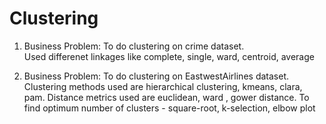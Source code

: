 # Clustering
1. Business Problem: To do clustering on crime dataset.  
Used differenet linkages like complete, single, ward, centroid, average 

2. Business Problem: To do clustering on EastwestAirlines dataset.
Clustering methods used are hierarchical clustering, kmeans, clara, pam. 
Distance metrics used are  euclidean, ward , gower distance. 
To find optimum number of clusters - square-root, k-selection, elbow plot
